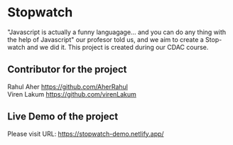 # Stopwatch
"Javascript is actually a funny languagage... and you can do any thing with the help of Javascript" our profesor told us, and we aim to create a Stop-watch and we did it. This project is created during our CDAC course. 

## Contributor for the project
Rahul Aher https://github.com/AherRahul <br/>
Viren Lakum https://github.com/virenLakum

## Live Demo of the project
Please visit URL: https://stopwatch-demo.netlify.app/
